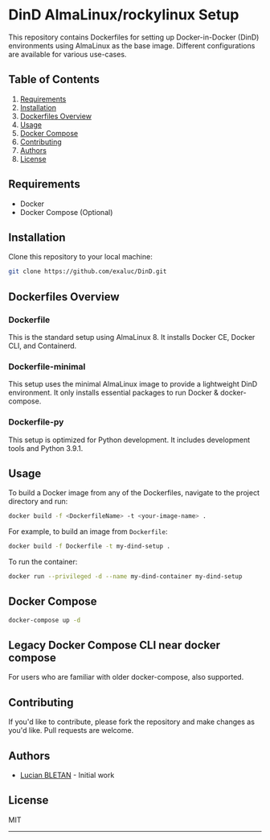 # DinD AlmaLinux/rockylinux Setup

This repository contains Dockerfiles for setting up Docker-in-Docker (DinD) environments using AlmaLinux as the base image. Different configurations are available for various use-cases.

## Table of Contents

1. [Requirements](#requirements)
2. [Installation](#installation)
3. [Dockerfiles Overview](#dockerfiles-overview)
4. [Usage](#usage)
5. [Docker Compose](#docker-compose)
6. [Contributing](#contributing)
7. [Authors](#authors)
8. [License](#license)

## Requirements

- Docker
- Docker Compose (Optional)

## Installation

Clone this repository to your local machine:

```bash
git clone https://github.com/exaluc/DinD.git
```

## Dockerfiles Overview

### Dockerfile

This is the standard setup using AlmaLinux 8. It installs Docker CE, Docker CLI, and Containerd.

### Dockerfile-minimal

This setup uses the minimal AlmaLinux image to provide a lightweight DinD environment. It only installs essential packages to run Docker & docker-compose.

### Dockerfile-py

This setup is optimized for Python development. It includes development tools and Python 3.9.1.

## Usage

To build a Docker image from any of the Dockerfiles, navigate to the project directory and run:

```bash
docker build -f <DockerfileName> -t <your-image-name> .
```

For example, to build an image from `Dockerfile`:

```bash
docker build -f Dockerfile -t my-dind-setup .
```

To run the container:

```bash
docker run --privileged -d --name my-dind-container my-dind-setup
```

## Docker Compose

```bash
docker-compose up -d
```

## Legacy Docker Compose CLI near docker compose

For users who are familiar with older docker-compose, also supported.

## Contributing

If you'd like to contribute, please fork the repository and make changes as you'd like. Pull requests are welcome.

## Authors

- [Lucian BLETAN](https://github.com/gni) - Initial work

## License

MIT

---
